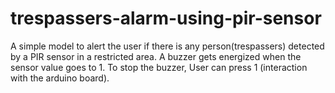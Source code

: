 # trespassers-alarm-using-pir-sensor
A simple model to alert the user if there is any person(trespassers) detected by a PIR sensor in a restricted area. A buzzer gets energized when the sensor value goes to 1. To stop the buzzer, User can press 1 (interaction with the arduino board). 
